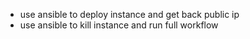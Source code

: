 - use ansible to deploy instance and get back public ip 
- use ansible to kill instance and run full workflow



